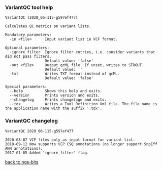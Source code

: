 ### VariantQC tool help
	VariantQC (2020_06-115-g597ef477)
	
	Calculates QC metrics on variant lists.
	
	Mandatory parameters:
	  -in <file>      Input variant list in VCF format.
	
	Optional parameters:
	  -ignore_filter  Ignore filter entries, i.e. consider variants that did not pass filters.
	                  Default value: 'false'
	  -out <file>     Output qcML file. If unset, writes to STDOUT.
	                  Default value: ''
	  -txt            Writes TXT format instead of qcML.
	                  Default value: 'false'
	
	Special parameters:
	  --help          Shows this help and exits.
	  --version       Prints version and exits.
	  --changelog     Prints changeloge and exits.
	  --tdx           Writes a Tool Definition Xml file. The file name is the application name with the suffix '.tdx'.
	
### VariantQC changelog
	VariantQC 2020_06-115-g597ef477
	
	2020-08-07 VCF files only as input format for variant list.
	2018-09-12 Now supports VEP CSQ annotations (no longer support SnpEff ANN annotations).
	2017-01-05 Added 'ignore_filter' flag.
[back to ngs-bits](https://github.com/imgag/ngs-bits)